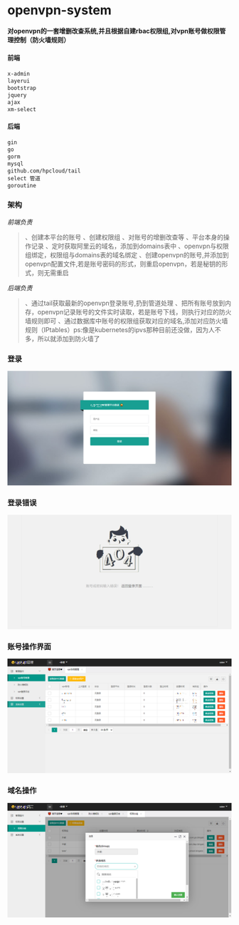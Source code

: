 # openvpn-system


**对openvpn的一套增删改查系统,并且根据自建rbac权限组,对vpn账号做权限管理控制（防火墙规则）**



#### 前端
```
x-admin
layerui
bootstrap 
jquery
ajax
xm-select 
```



#### 后端
```
gin
go
gorm
mysql
github.com/hpcloud/tail
select 管道
goroutine
```


### 架构

*前端负责*

>、创建本平台的账号
   、创建权限组
   、对账号的增删改查等
   、平台本身的操作记录
   、定时获取阿里云的域名，添加到domains表中
   、openvpn与权限组绑定，权限组与domains表的域名绑定
   、创建openvpn的账号,并添加到openvpn配置文件,若是账号密码的形式，则重启openvpn，若是秘钥的形式，则无需重启



*后端负责*

>、通过tail获取最新的openvpn登录账号,扔到管道处理
   、把所有账号放到内存，openvpn记录账号的文件实时读取，若是账号下线，则执行对应的防火墙规则即可
   、通过数据库中账号的权限组获取对应的域名,添加对应防火墙规则（IPtables）ps:像是kubernetes的ipvs那种目前还没做，因为人不多，所以就添加到防火墙了

   

### 登录
![Image text](./assets/images/login.png)

### 登录错误
![Image text](./assets/images/loginerr.png)

### 账号操作界面
![Image text](./assets/images/vpn.png)

### 域名操作
![Image text](./assets/images/domains.png)
